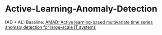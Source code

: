 # Active-Learning-Anomaly-Detection
[AD + AL] 
Baseline: [AMAD: Active learning-based multivariate time series anomaly detection for large-scale IT systems](https://www.sciencedirect.com/science/article/pii/S0167404823005138)
